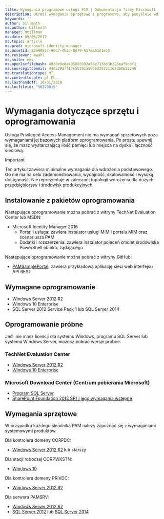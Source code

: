 ```yaml
---
title: Wymagania programowe usługi PAM | Dokumentacja firmy Microsoft
description: Określ wymagania sprzętowe i programowe, aby pomyślnie wdrożyć usługę Privileged Access Management
keywords: ''
author: billmath
ms.author: billmath
manager: mtillman
ms.date: 09/06/2017
ms.topic: article
ms.prod: microsoft-identity-manager
ms.assetid: 82a9085c-9667-4b3b-8079-657eab1d1e58
ms.reviewer: mwahl
ms.suite: ems
ms.openlocfilehash: 4838e9e8a495866902a78e713bb3b226eaf9def1
ms.sourcegitcommit: 44a2293ff17c50381a59053303311d7db8b25249
ms.translationtype: MT
ms.contentlocale: pl-PL
ms.lasthandoff: 10/31/2018
ms.locfileid: "50379815"
---
```

# <a name="hardware-and-software-requirements"></a>Wymagania dotyczące sprzętu i oprogramowania

Usługa Privileged Access Management nie ma wymagań sprzętowych poza wymaganiami jej bazowych platform oprogramowania. Po prostu upewnij się, że masz wystarczającą ilość pamięci lub miejsca na dysku i łączność sieciową.

> [!IMPORTANT]
> Ten artykuł zawiera minimalne wymagania dla wdrożenia podstawowego. Go nie ma na celu zademonstrowania, wydajność, skalowalność i wysoką dostępność. Nie reprezentuje w zalecanej topologii wdrożenia dla dużych przedsiębiorstw i środowisk produkcyjnych.

## <a name="installing-from-software-packages"></a>Instalowanie z pakietów oprogramowania

Następujące oprogramowanie można pobrać z witryny TechNet Evaluation Center lub MSDN:

- Microsoft Identity Manager 2016
  - Portal i usługa: zawiera instalator usługi MIM i portalu MIM oraz scenariusza PAM
  - Dodatki i rozszerzenia: zawiera instalator poleceń cmdlet środowiska PowerShell obiektu żądającego

Następujące oprogramowanie można pobrać z witryny GitHub:

- [PAMSamplePortal](https://github.com/Azure/identity-management-samples): zawiera przykładową aplikację sieci web interfejsu API REST

## <a name="required-software"></a>Wymagane oprogramowanie

- Windows Server 2012 R2
- Windows 10 Enterprise
- SQL Server 2012 Service Pack 1 lub SQL Server 2014

## <a name="evaluation-software"></a>Oprogramowanie próbne

Jeśli nie masz licencji dla systemu Windows, programu SQL Server lub systemu Windows Server, możesz pobrać wersje próbne.

### <a name="technet-evaluation-center"></a>TechNet Evaluation Center

- [Windows Server 2012 R2](https://www.microsoft.com/evalcenter/evaluate-windows-server-2012-r2)
- [Windows 10 Enterprise](https://www.microsoft.com/evalcenter/evaluate-windows-10-enterprise)

### <a name="microsoft-download-center"></a>Microsoft Download Center (Centrum pobierania Microsoft)

- [Program SQL Server](https://www.microsoft.com/download/details.aspx?id=29066)  
- [SharePoint Foundation 2013 SP1 i jego wymagania wstępne](https://www.microsoft.com/download/details.aspx?id=42039)

## <a name="hardware-requirements"></a>Wymagania sprzętowe

W przypadku każdego składnika PAM należy zapoznać się z wymaganiami systemowymi produktów.

Dla kontrolera domeny CORPDC:

- [Windows Server 2012 R2](https://technet.microsoft.com/library/dn303418.aspx) lub starszy

Dla stacji roboczej CORPWKSTN:

- [Windows 10](https://technet.microsoft.com/windows/dn798752.aspx)

Dla kontrolera domeny PRIVDC:

- [Windows Server 2012 R2](https://technet.microsoft.com/library/dn303418.aspx)

Dla serwera PAMSRV:

- [Windows Server 2012 R2](https://technet.microsoft.com/library/dn303418.aspx)
- [SQL Server 2012](https://msdn.microsoft.com/library/ms143506(sql.110).aspx) lub [SQL Server 2014](https://msdn.microsoft.com/library/ms143506(v=sql.120).aspx)
